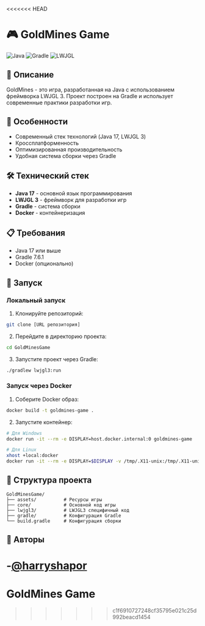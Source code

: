 <<<<<<< HEAD
# 🎮 GoldMines Game

![Java](https://img.shields.io/badge/Java-17-red.svg)
![Gradle](https://img.shields.io/badge/Gradle-7.6.1-green.svg)
![LWJGL](https://img.shields.io/badge/LWJGL-3-blue.svg)

## 📝 Описание

GoldMines - это игра, разработанная на Java с использованием фреймворка LWJGL 3. Проект построен на Gradle и использует современные практики разработки игр.

## 🚀 Особенности

- Современный стек технологий (Java 17, LWJGL 3)
- Кроссплатформенность
- Оптимизированная производительность
- Удобная система сборки через Gradle

## 🛠 Технический стек

- **Java 17** - основной язык программирования
- **LWJGL 3** - фреймворк для разработки игр
- **Gradle** - система сборки
- **Docker** - контейнеризация

## 📋 Требования

- Java 17 или выше
- Gradle 7.6.1
- Docker (опционально)

## 🚀 Запуск

### Локальный запуск

1. Клонируйте репозиторий:
```bash
git clone [URL репозитория]
```

2. Перейдите в директорию проекта:
```bash
cd GoldMinesGame
```

3. Запустите проект через Gradle:
```bash
./gradlew lwjgl3:run
```

### Запуск через Docker

1. Соберите Docker образ:
```bash
docker build -t goldmines-game .
```

2. Запустите контейнер:
```bash
# Для Windows
docker run -it --rm -e DISPLAY=host.docker.internal:0 goldmines-game

# Для Linux
xhost +local:docker
docker run -it --rm -e DISPLAY=$DISPLAY -v /tmp/.X11-unix:/tmp/.X11-unix goldmines-game
```

## 📁 Структура проекта

```
GoldMinesGame/
├── assets/          # Ресурсы игры
├── core/            # Основной код игры
├── lwjgl3/          # LWJGL3 специфичный код
├── gradle/          # Конфигурация Gradle
└── build.gradle     # Конфигурация сборки
```

## 👥 Авторы

-[@harryshapor](https://github.com/harryshapor)
=======
# GoldMines Game
>>>>>>> c1f6910727248cf35795e021c25d992beacd1454
